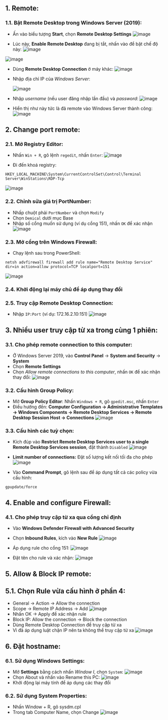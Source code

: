 ## 1. Remote:
### 1.1. Bật Remote Desktop trong Windows Server (2019):
- Ấn vào biểu tượng **Start**, chọn **Remote Desktop Settings**
![image](https://github.com/user-attachments/assets/a2567217-156a-4507-9a7e-22c5a85b7cac)

- Lúc này, **Enable Remote Desktop** đang bị tắt, nhấn vào để bật chế độ này:
![image](https://github.com/user-attachments/assets/5578d18c-3642-464d-a0bf-7fd4dc5e658f)

![image](https://github.com/user-attachments/assets/3afaf544-d6a6-4db7-a6e7-23fc06d5d850)

- Dùng **Remote Desktop Connection** ở máy khác:
![image](https://github.com/user-attachments/assets/01c1f270-844f-4717-a233-c958b34e78da)

- Nhập địa chỉ IP của *Windows Server*: <p>
![image](https://github.com/user-attachments/assets/cf3927a4-f99e-4e2b-aba7-333632ea184e)

- Nhập *username* (nếu user đăng nhập lần đầu) và *password*:
![image](https://github.com/user-attachments/assets/825d8e95-1745-4138-b63f-09fa5c34d98d)

- Hiển thị như này tức là đã remote vào Windows Server thành công:
![image](https://github.com/user-attachments/assets/c27540a5-54bc-438a-b670-801450b9c101)

## 2. Change port remote:
### 2.1. Mở Registry Editor:
- Nhấn `Win + R`, gõ lệnh `regedit`, nhấn `Enter`:
![image](https://github.com/user-attachments/assets/155f6885-4fe5-4901-b5b7-c2ad236c4184)

- Đi đến khoá registry:
```shell
HKEY_LOCAL_MACHINE\System\CurrentControlSet\Control\Terminal Server\WinStations\RDP-Tcp
```
![image](https://github.com/user-attachments/assets/bf62db3b-3893-470f-9f03-0b7346e49089)

### 2.2. Chỉnh sửa giá trị PortNumber:
- Nhấp chuột phải `PortNumber` và chọn `Modify`
- Chọn `Demical` dưới mục Base
- Nhập số cổng muốn sử dụng (ví dụ cổng 151), nhấn `OK` để xác nhận
![image](https://github.com/user-attachments/assets/855d1999-543f-4a5d-87f9-d191322f8012)

### 2.3. Mở cổng trên Windows Firewall:
- Chạy lệnh sau trong PowerShell:
```shell
netsh advfirewall firewall add rule name="Remote Desktop Service" dir=in action=allow protocol=TCP localport=151
```
![image](https://github.com/user-attachments/assets/e75f18bc-546c-472c-83da-04b9719213aa)

### 2.4. Khởi động lại máy chủ để áp dụng thay đổi
### 2.5. Truy cập Remote Desktop Connection:
- Nhập `IP:Port` (ví dụ: 172.16.2.10:151)
![image](https://github.com/user-attachments/assets/9a720968-03fb-4075-89d6-e6dda261ebdd)

## 3. Nhiều user truy cập từ xa trong cùng 1 phiên:
### 3.1. Cho phép remote connection to this computer:
- Ở Windows Server 2019, vào **Control Panel** -> **System and Security** -> **System**
- Chọn **Remote Settings**
- Chọn *Allow remote connections to this computer*, nhấn `OK` để xác nhận thay đổi:
![image](https://github.com/user-attachments/assets/79a3415d-b4b6-4ebb-90b4-8f18673693bd)

### 3.2. Cấu hình Group Policy:
- Mở **Group Policy Editor**: Nhấn `Windows + R`, gõ `gpedit.msc`, nhấn `Enter`
- Điều hướng đến: **Computer Configuration -> Administrative Templates -> Windows Components -> Remote Desktop Services -> Remote Desktop Session Host -> Connections**
![image](https://github.com/user-attachments/assets/769adaa4-5bcc-4d45-bfed-855f8976c270)

### 3.3. Cấu hình các tuỳ chọn:
- Kích đúp vào **Restrict Remote Desktop Services user to a single Remote Desktop Services session**, đặt thành `Disabled`
![image](https://github.com/user-attachments/assets/13c86d27-61c7-41d7-b645-ab92b17f58d3)

- **Limit number of connections:** Đặt số lượng kết nối tối đa cho phép
![image](https://github.com/user-attachments/assets/8a3beaed-e23f-4c2a-b296-a19a422ce607)

- Vào **Command Prompt**, gõ lệnh sau để áp dụng tất cả các policy vừa cấu hình:
```
gpupdate/force
```

## 4. Enable and configure Firewall:
### 4.1. Cho phép truy cập từ xa qua cổng chỉ định
- Vào **Windows Defender Firewall with Advanced Security**
- Chọn **Inbound Rules**, kích vào **New Rule**
![image](https://github.com/user-attachments/assets/e97a30d9-0295-4219-a229-2d8cab654990)

- Áp dụng rule cho cổng 151:
![image](https://github.com/user-attachments/assets/a336cfe1-9456-4548-9459-33a076dc12e5)

- Đặt tên cho rule và xác nhận:
![image](https://github.com/user-attachments/assets/d0dfe3f5-5c21-4d64-80ae-694238518a4d)

## 5. Allow & Block IP remote:
## 5.1. Chọn Rule vừa cấu hình ở phần 4:
- General -> Action -> Allow the connection
- Scope -> Remote IP Address -> Add
![image](https://github.com/user-attachments/assets/a61ee033-73cf-436d-8ac0-6736bfcc9185)
- Nhấn OK -> Apply để xác nhận rule
- Block IP: Allow the connection -> Block the connection
- Dùng Remote Desktop Connection để truy cập từ xa
- Vì đã áp dụng luật chặn IP nên ta không thể truy cập từ xa
![image](https://github.com/user-attachments/assets/f6beb801-39b3-4ccd-9712-e6f44fcada6b)

## 6. Đặt hostname:
### 6.1. Sử dụng Windows Settings:
- Mở **Settings** bằng cách nhấn *Window I*, chọn `System`:
![image](https://github.com/user-attachments/assets/877a6c98-f69d-4ed3-9d92-c4ab4a8659d8)
- Chọn About và nhấn vào Rename this PC:
![image](https://github.com/user-attachments/assets/3a0fe44d-fa91-4301-bf51-5b246ebe73ea)
- Khởi động lại máy tính để áp dụng các thay đổi

### 6.2. Sử dụng System Properties:
- Nhấn Window + R, gõ sysdm.cpl
- Trong tab Computer Name, chọn Change
![image](https://github.com/user-attachments/assets/eb8e1f3c-b1c1-40e5-8659-5f4b2c61bbe1)

